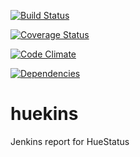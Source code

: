 

[![Build Status](https://travis-ci.org/APCOvernight/huekins.svg?branch=master)](https://travis-ci.org/APCOvernight/huekins)

[![Coverage Status](https://coveralls.io/repos/github/APCOvernight/huekins/badge.svg?branch=master)](https://coveralls.io/github/APCOvernight/huekins?branch=master)

[![Code Climate](https://img.shields.io/codeclimate/maintainability/APCOvernight/huekins.svg)]()


[![Dependencies](https://img.shields.io/david/APCOvernight/huekins.svg)](https://david-dm.org/APCOvernight/huekins) 

# huekins
Jenkins report for HueStatus

